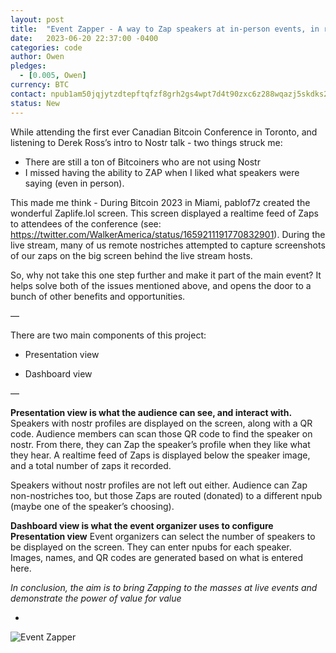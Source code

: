 ```yaml
---
layout: post
title:  "Event Zapper - A way to Zap speakers at in-person events, in realtime"
date:   2023-06-20 22:37:00 -0400
categories: code
author: Owen
pledges:
  - [0.005, Owen]
currency: BTC
contact: npub1am50jqjytzdtepftqfzf8grh2gs4wpt7d4t90zxc6z288wqazj5skdks29
status: New
---
```


While attending the first ever Canadian Bitcoin Conference in Toronto, and listening to Derek Ross’s intro to Nostr talk - two things struck me:

* There are still a ton of Bitcoiners who are not using Nostr 
* I missed having the ability to ZAP when I liked what speakers were saying (even in person). 

This made me think - During Bitcoin 2023 in Miami, pablof7z created the wonderful Zaplife.lol screen. This screen displayed a realtime feed of Zaps to attendees of the conference (see: https://twitter.com/WalkerAmerica/status/1659211191770832901). During the live stream, many of us remote nostriches attempted to capture screenshots of our zaps on the big screen behind the live stream hosts. 

So, why not take this one step further and make it part of the main event? It helps solve both of the issues mentioned above, and opens the door to a bunch of other benefits and opportunities.   

—

There are two main components of this project:

* Presentation view

* Dashboard view

—

**Presentation view is what the audience can see, and interact with.** 
Speakers with nostr profiles are displayed on the screen, along with a QR code. Audience members can scan those QR code to find the speaker on nostr. From there, they can Zap the speaker’s profile when they like what they hear. A realtime feed of Zaps is displayed below the speaker image, and a total number of zaps it recorded.

Speakers without nostr profiles are not left out either. Audience can Zap non-nostriches too, but those Zaps are routed (donated) to a different npub (maybe one of the speaker’s choosing).  

**Dashboard view is what the event organizer uses to configure Presentation view**
Event organizers can select the number of speakers to be displayed on the screen. They can enter npubs for each speaker. Images, names, and QR codes are generated based on what is entered here.

*In conclusion, the aim is to bring Zapping to the masses at live events and demonstrate the power of value for value*

-

![Event Zapper](https://github.com/coinkite/bountsr.org.pub/assets/123519473/d689666a-d377-4dfe-8dbe-0a909209d6b7)

